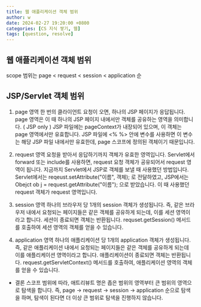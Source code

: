 ```yaml
---
title: 웹 애플리케이션 객체 범위
author: w
date: 2024-02-27 19:20:00 +0800
categories: [CS 지식 쌓기, 웹]
tags: [question, resolve]
---
```


## 웹 애플리케이션 객체 범위
scope 범위는 page < request < session < application 순

## JSP/Servlet 객체 범위

1. page 영역
한 번의 클라이언트 요청이 오면, 하나의 JSP 페이지가 응답됩니다.
page 영역은 이 때 하나의 JSP 페이지 내에서만 객체를 공유하는 영역을 의미합니다. ( JSP only )
JSP 파일에는 pageContext가 내장되어 있으며, 이 객체는 page 영역에서만 유효합니다.
JSP 파일에 <% %> 안에 변수를 사용하면 이 변수는 해당 JSP 파일 내에서만 유효한데, page 스코프에 정의된 객체이기 때문입니다.

2. request 영역
요청을 받아서 응답하기까지 객체가 유효한 영역입니다.
Servlet에서 forward 또는 include를 사용하면, request 요청 객체가 공유되어서 request 영역이 됩니다.
지금까지 Servlet에서 JSP로 객체를 보낼 때 사용했던 방법입니다.
Servlet에서는 reqeust.setAttribute("이름", 객체);  로 전달하였고,
JSP에서는 Obejct ob j =  request.getAttribute("이름"); 으로 받았습니다.
이 때 사용했던 request 객체가 request 영역입니다.

3. session 영역
하나의 브라우저 당 1개의 session 객체가 생성됩니다.
즉, 같은 브라우저 내에서 요청되는 페이지들은 같은 객체를 공유하게 되는데, 이를 세션 영역이라고 합니다.
세션이 종료되면 객체는 반환됩니다.
requset.getSession() 메서드를 호출하여 세션 영역의 객체를 얻을 수 있습니다.

4. application 영역
하나의 애플리케이션 당 1개의 application 객체가 생성됩니다.
즉, 같은 애플리케이션 내에서 요청되는 페이지들은 같은 객체를 공유하게 되는데 이를 애플리케이션 영역이라고 합니다.
애플리케이션이 종료되면 객체는 반환됩니다.
request.getServletContext() 메서드를 호출하여, 애플리케이션 영역의 객체를 얻을 수 있습니다.

- 결론
스코프 범위에 따라, 애트리뷰트 명은 좁은 범위의 영역부터 큰 범위의 영역으로 탐색을 합니다.
즉, page  ->  request  -> session  -> application  순으로 탐색을 하며, 탐색이 된다면 더 이상 큰 범위로 탐색을 진행하지 않습니다.

